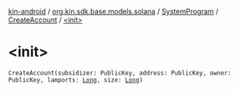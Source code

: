 [kin-android](../../../index.md) / [org.kin.sdk.base.models.solana](../../index.md) / [SystemProgram](../index.md) / [CreateAccount](index.md) / [&lt;init&gt;](./-init-.md)

# &lt;init&gt;

`CreateAccount(subsidizer: PublicKey, address: PublicKey, owner: PublicKey, lamports: `[`Long`](https://kotlinlang.org/api/latest/jvm/stdlib/kotlin/-long/index.html)`, size: `[`Long`](https://kotlinlang.org/api/latest/jvm/stdlib/kotlin/-long/index.html)`)`